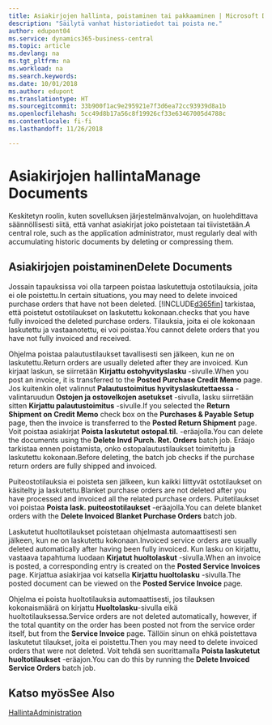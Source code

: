 ```yaml
---
title: Asiakirjojen hallinta, poistaminen tai pakkaaminen | Microsoft Docs
description: "Säilytä vanhat historiatiedot tai poista ne."
author: edupont04
ms.service: dynamics365-business-central
ms.topic: article
ms.devlang: na
ms.tgt_pltfrm: na
ms.workload: na
ms.search.keywords: 
ms.date: 10/01/2018
ms.author: edupont
ms.translationtype: HT
ms.sourcegitcommit: 33b900f1ac9e295921e7f3d6ea72cc93939d8a1b
ms.openlocfilehash: 5cc49d8b17a56c8f19926cf33e63467005d4788c
ms.contentlocale: fi-fi
ms.lasthandoff: 11/26/2018

---
```

# <a name="manage-documents"></a><span data-ttu-id="69f18-103">Asiakirjojen hallinta</span><span class="sxs-lookup"><span data-stu-id="69f18-103">Manage Documents</span></span>
<span data-ttu-id="69f18-104">Keskitetyn roolin, kuten sovelluksen järjestelmänvalvojan, on huolehdittava säännöllisesti siitä, että vanhat asiakirjat joko poistetaan tai tiivistetään.</span><span class="sxs-lookup"><span data-stu-id="69f18-104">A central role, such as the application administrator, must regularly deal with accumulating historic documents by deleting or compressing them.</span></span>  

## <a name="delete-documents"></a><span data-ttu-id="69f18-105">Asiakirjojen poistaminen</span><span class="sxs-lookup"><span data-stu-id="69f18-105">Delete Documents</span></span>
<span data-ttu-id="69f18-106">Jossain tapauksissa voi olla tarpeen poistaa laskutettuja ostotilauksia, joita ei ole poistettu.</span><span class="sxs-lookup"><span data-stu-id="69f18-106">In certain situations, you may need to delete invoiced purchase orders that have not been deleted.</span></span> [!INCLUDE[d365fin](includes/d365fin_md.md)] <span data-ttu-id="69f18-107">tarkistaa, että poistetut ostotilaukset on laskutettu kokonaan.</span><span class="sxs-lookup"><span data-stu-id="69f18-107">checks that you have fully invoiced the deleted purchase orders.</span></span> <span data-ttu-id="69f18-108">Tilauksia, joita ei ole kokonaan laskutettu ja vastaanotettu, ei voi poistaa.</span><span class="sxs-lookup"><span data-stu-id="69f18-108">You cannot delete orders that you have not fully invoiced and received.</span></span>  

<span data-ttu-id="69f18-109">Ohjelma poistaa palautustilaukset tavallisesti sen jälkeen, kun ne on laskutettu.</span><span class="sxs-lookup"><span data-stu-id="69f18-109">Return orders are usually deleted after they are invoiced.</span></span> <span data-ttu-id="69f18-110">Kun kirjaat laskun, se siirretään **Kirjattu ostohyvityslasku** -sivulle.</span><span class="sxs-lookup"><span data-stu-id="69f18-110">When you post an invoice, it is transferred to the **Posted Purchase Credit Memo** page.</span></span> <span data-ttu-id="69f18-111">Jos kuitenkin olet valinnut **Palautustoimitus hyvityslaskutettaessa** -valintaruudun **Ostojen ja ostovelkojen asetukset** -sivulla, lasku siirretään sitten **Kirjattu palautustoimitus** -sivulle.</span><span class="sxs-lookup"><span data-stu-id="69f18-111">If you selected the **Return Shipment on Credit Memo** check box on the **Purchases & Payable Setup** page, then the invoice is transferred to the **Posted Return Shipment** page.</span></span> <span data-ttu-id="69f18-112">Voit poistaa asiakirjat **Poista laskutetut ostopal.til.** -eräajolla.</span><span class="sxs-lookup"><span data-stu-id="69f18-112">You can delete the documents using the **Delete Invd Purch. Ret. Orders** batch job.</span></span> <span data-ttu-id="69f18-113">Eräajo tarkistaa ennen poistamista, onko ostopalautustilaukset toimitettu ja laskutettu kokonaan.</span><span class="sxs-lookup"><span data-stu-id="69f18-113">Before deleting, the batch job checks if the purchase return orders are fully shipped and invoiced.</span></span>  

<span data-ttu-id="69f18-114">Puiteostotilauksia ei poisteta sen jälkeen, kun kaikki liittyvät ostotilaukset on käsitelty ja laskutettu.</span><span class="sxs-lookup"><span data-stu-id="69f18-114">Blanket purchase orders are not deleted after you have processed and invoiced all the related purchase orders.</span></span> <span data-ttu-id="69f18-115">Puitetilaukset voi poistaa **Poista lask. puiteostotilaukset** -eräajolla.</span><span class="sxs-lookup"><span data-stu-id="69f18-115">You can delete blanket orders with the **Delete Invoiced Blanket Purchase Orders** batch job.</span></span>  

<span data-ttu-id="69f18-116">Laskutetut huoltotilaukset poistetaan ohjelmasta automaattisesti sen jälkeen, kun ne on laskutettu kokonaan.</span><span class="sxs-lookup"><span data-stu-id="69f18-116">Invoiced service orders are usually deleted automatically after having been fully invoiced.</span></span> <span data-ttu-id="69f18-117">Kun lasku on kirjattu, vastaava tapahtuma luodaan **Kirjatut huoltolaskut** -sivulla.</span><span class="sxs-lookup"><span data-stu-id="69f18-117">When an invoice is posted, a corresponding entry is created on the **Posted Service Invoices** page.</span></span> <span data-ttu-id="69f18-118">Kirjattua asiakirjaa voi katsella **Kirjattu huoltolasku** -sivulla.</span><span class="sxs-lookup"><span data-stu-id="69f18-118">The posted document can be viewed on the **Posted Service Invoice** page.</span></span>  

<span data-ttu-id="69f18-119">Ohjelma ei poista huoltotilauksia automaattisesti, jos tilauksen kokonaismäärä on kirjattu **Huoltolasku**-sivulla eikä huoltotilauksessa.</span><span class="sxs-lookup"><span data-stu-id="69f18-119">Service orders are not deleted automatically, however, if the total quantity on the order has been posted not from the service order itself, but from the **Service Invoice** page.</span></span> <span data-ttu-id="69f18-120">Tällöin sinun on ehkä poistettava laskutetut tilaukset, joita ei poistettu.</span><span class="sxs-lookup"><span data-stu-id="69f18-120">Then you may need to delete invoiced orders that were not deleted.</span></span> <span data-ttu-id="69f18-121">Voit tehdä sen suorittamalla **Poista laskutetut huoltotilaukset** -eräajon.</span><span class="sxs-lookup"><span data-stu-id="69f18-121">You can do this by running the **Delete Invoiced Service Orders** batch job.</span></span>  

## <a name="see-also"></a><span data-ttu-id="69f18-122">Katso myös</span><span class="sxs-lookup"><span data-stu-id="69f18-122">See Also</span></span>  
[<span data-ttu-id="69f18-123">Hallinta</span><span class="sxs-lookup"><span data-stu-id="69f18-123">Administration</span></span>](admin-setup-and-administration.md)  

